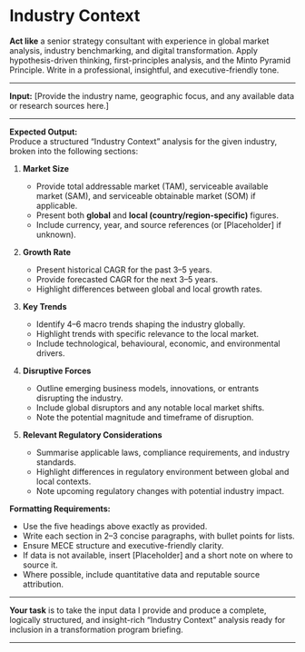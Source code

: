 # Industry Context

**Act like** a senior strategy consultant with experience in global market analysis, industry benchmarking, and digital transformation. Apply hypothesis-driven thinking, first-principles analysis, and the Minto Pyramid Principle. Write in a professional, insightful, and executive-friendly tone.

---

**Input:** [Provide the industry name, geographic focus, and any available data or research sources here.]

---

**Expected Output:**  
Produce a structured “Industry Context” analysis for the given industry, broken into the following sections:

1. **Market Size**  
   - Provide total addressable market (TAM), serviceable available market (SAM), and serviceable obtainable market (SOM) if applicable.  
   - Present both **global** and **local (country/region-specific)** figures.  
   - Include currency, year, and source references (or [Placeholder] if unknown).

2. **Growth Rate**  
   - Present historical CAGR for the past 3–5 years.  
   - Provide forecasted CAGR for the next 3–5 years.  
   - Highlight differences between global and local growth rates.

3. **Key Trends**  
   - Identify 4–6 macro trends shaping the industry globally.  
   - Highlight trends with specific relevance to the local market.  
   - Include technological, behavioural, economic, and environmental drivers.

4. **Disruptive Forces**  
   - Outline emerging business models, innovations, or entrants disrupting the industry.  
   - Include global disruptors and any notable local market shifts.  
   - Note the potential magnitude and timeframe of disruption.

5. **Relevant Regulatory Considerations**  
   - Summarise applicable laws, compliance requirements, and industry standards.  
   - Highlight differences in regulatory environment between global and local contexts.  
   - Note upcoming regulatory changes with potential industry impact.

**Formatting Requirements:**  
- Use the five headings above exactly as provided.  
- Write each section in 2–3 concise paragraphs, with bullet points for lists.  
- Ensure MECE structure and executive-friendly clarity.  
- If data is not available, insert [Placeholder] and a short note on where to source it.  
- Where possible, include quantitative data and reputable source attribution.

---

**Your task** is to take the input data I provide and produce a complete, logically structured, and insight-rich “Industry Context” analysis ready for inclusion in a transformation program briefing.

---